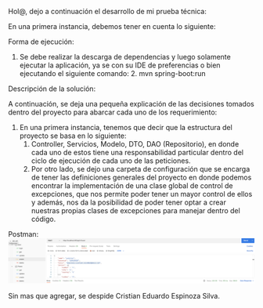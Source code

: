 Hol@, dejo a continuación el desarrollo de mi prueba técnica:

En una primera instancia, debemos tener en cuenta lo siguiente: 

Forma de ejecución:

1. Se debe realizar la descarga de dependencias y luego solamente ejecutar la aplicación, ya se con su IDE de preferencias o bien 
ejecutando el siguiente comando:
   2. mvn spring-boot:run

Descripción de la solución: 

A continuación, se deja una pequeña explicación de las decisiones tomados dentro del proyecto para abarcar cada uno de los requerimiento: 

1. En una primera instancia, tenemos que decir que la estructura del proyecto se basa en lo siguiente:
   1. Controller, Servicios, Modelo, DTO, DAO (Repositorio), en donde cada uno de estos tiene una responsabilidad
   particular dentro del ciclo de ejecución de cada uno de las peticiones. 
   2. Por otro lado, se dejo una carpeta de configuración que se encarga de tener las definiciones generales del proyecto
   en donde podemos encontrar la implementación de una clase global de control de excepciones, que nos permite
    poder tener un mayor control de ellos y además, nos da la posibilidad de poder tener optar a crear nuestras propias
   clases de excepciones para manejar dentro del código.

Postman:
![</span><span>BCI Api](https://github.com/CrisEspinoza/bci-test/blob/main/images/postman.png)

Sin mas que agregar, se despide Cristian Eduardo Espinoza Silva. 
